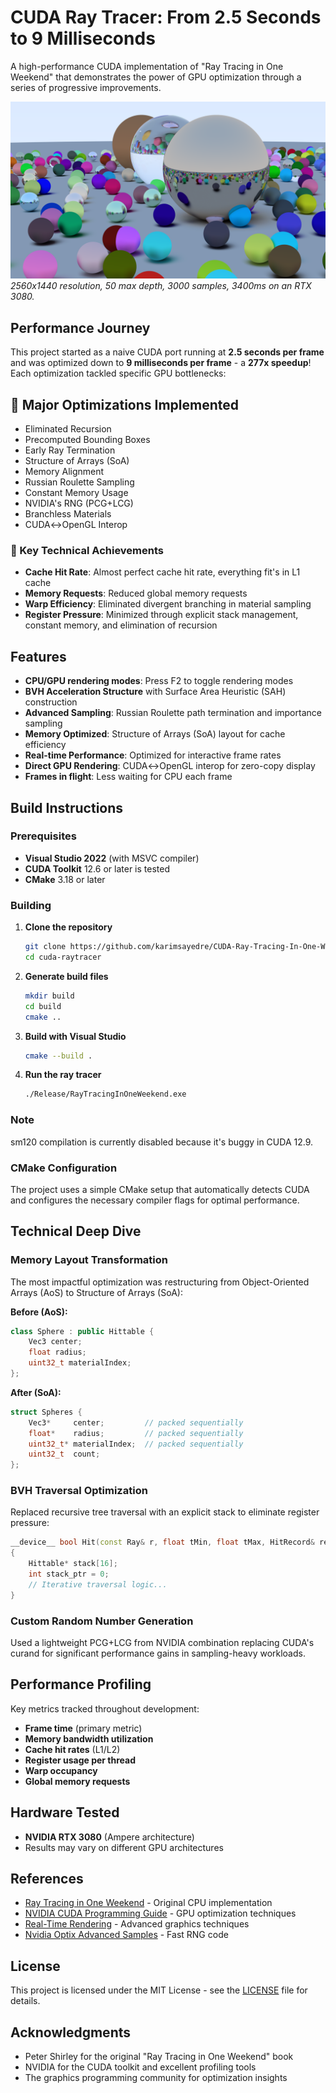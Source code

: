 # CUDA Ray Tracer: From 2.5 Seconds to 9 Milliseconds

A high-performance CUDA implementation of "Ray Tracing in One Weekend" that demonstrates the power of GPU optimization through a series of progressive improvements.

![Ray Tracer Output](assets/2560x1440_50depth_3000samples_3400ms.png)
*2560x1440 resolution, 50 max depth, 3000 samples, 3400ms on an RTX 3080.*

## Performance Journey

This project started as a naive CUDA port running at **2.5 seconds per frame** and was optimized down to **9 milliseconds per frame** - a **277x speedup**! Each optimization tackled specific GPU bottlenecks:

## 🚀 Major Optimizations Implemented
* Eliminated Recursion       
* Precomputed Bounding Boxes 
* Early Ray Termination      
* Structure of Arrays (SoA)  
* Memory Alignment           
* Russian Roulette Sampling  
* Constant Memory Usage      
* NVIDIA's RNG (PCG+LCG)     
* Branchless Materials       
* CUDA↔OpenGL Interop        

### 🎯 Key Technical Achievements

- **Cache Hit Rate**: Almost perfect cache hit rate, everything fit's in L1 cache
- **Memory Requests**: Reduced global memory requests 
- **Warp Efficiency**: Eliminated divergent branching in material sampling
- **Register Pressure**: Minimized through explicit stack management, constant memory, and elimination of recursion

## Features

- **CPU/GPU rendering modes**: Press F2 to toggle rendering modes 
- **BVH Acceleration Structure** with Surface Area Heuristic (SAH) construction
- **Advanced Sampling**: Russian Roulette path termination and importance sampling
- **Memory Optimized**: Structure of Arrays (SoA) layout for cache efficiency
- **Real-time Performance**: Optimized for interactive frame rates
- **Direct GPU Rendering**: CUDA↔OpenGL interop for zero-copy display
- **Frames in flight**: Less waiting for CPU each frame

## Build Instructions

### Prerequisites

- **Visual Studio 2022** (with MSVC compiler)
- **CUDA Toolkit** 12.6 or later is tested
- **CMake** 3.18 or later

### Building

1. **Clone the repository**
   ```bash
   git clone https://github.com/karimsayedre/CUDA-Ray-Tracing-In-One-Weekend.git
   cd cuda-raytracer
   ```

2. **Generate build files**
   ```bash
   mkdir build
   cd build
   cmake ..
   ```

3. **Build with Visual Studio**
   ```bash
   cmake --build . 
   ```

4. **Run the ray tracer**
   ```bash
   ./Release/RayTracingInOneWeekend.exe
   ```

### **Note**
   sm120 compilation is currently disabled because it's buggy in CUDA 12.9.

### CMake Configuration

The project uses a simple CMake setup that automatically detects CUDA and configures the necessary compiler flags for optimal performance.

## Technical Deep Dive

### Memory Layout Transformation

The most impactful optimization was restructuring from Object-Oriented Arrays (AoS) to Structure of Arrays (SoA):

**Before (AoS):**
```cpp
class Sphere : public Hittable {
    Vec3 center;
    float radius;
    uint32_t materialIndex;
};
```

**After (SoA):**
```cpp
struct Spheres {
    Vec3*     center;         // packed sequentially
    float*    radius;         // packed sequentially  
    uint32_t* materialIndex;  // packed sequentially
    uint32_t  count;
};
```

### BVH Traversal Optimization

Replaced recursive tree traversal with an explicit stack to eliminate register pressure:

```cpp
__device__ bool Hit(const Ray& r, float tMin, float tMax, HitRecord& rec) const
{
    Hittable* stack[16];
    int stack_ptr = 0;
    // Iterative traversal logic...
}
```

### Custom Random Number Generation

Used a lightweight PCG+LCG from NVIDIA combination replacing CUDA's curand for significant performance gains in sampling-heavy workloads.

## Performance Profiling

Key metrics tracked throughout development:
- **Frame time** (primary metric)
- **Memory bandwidth utilization**
- **Cache hit rates** (L1/L2)
- **Register usage per thread**
- **Warp occupancy**
- **Global memory requests**

## Hardware Tested

- **NVIDIA RTX 3080** (Ampere architecture)
- Results may vary on different GPU architectures

## References

- [Ray Tracing in One Weekend](https://raytracing.github.io/books/RayTracingInOneWeekend.html) - Original CPU implementation
- [NVIDIA CUDA Programming Guide](https://docs.nvidia.com/cuda/cuda-c-programming-guide/index.html) - GPU optimization techniques
- [Real-Time Rendering](http://www.realtimerendering.com/) - Advanced graphics techniques
- [Nvidia Optix Advanced Samples](https://github.com/nvpro-samples/optix_advanced_samples/blob/master/src/device_include/random.h) - Fast RNG code

## License

This project is licensed under the MIT License - see the [LICENSE](LICENSE.md) file for details.

## Acknowledgments

- Peter Shirley for the original "Ray Tracing in One Weekend" book
- NVIDIA for the CUDA toolkit and excellent profiling tools
- The graphics programming community for optimization insights


